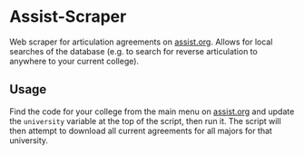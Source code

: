 Assist-Scraper
==============

Web scraper for articulation agreements on [assist.org](http://assist.org). Allows for local searches of the database (e.g. to search for reverse articulation to anywhere to your current college).


Usage
-----

Find the code for your college from the main menu on [assist.org](http:/assist.org) and update the `university` variable at the top of the script, then run it.
The script will then attempt to download all current agreements for all majors for that university.
